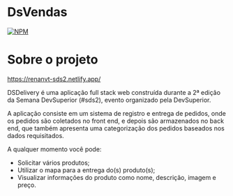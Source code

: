 # DsVendas

[![NPM](https://img.shields.io/npm/l/react)](https://github.com/Renanvt/dsdeliver-sds2/blob/main/LICENSE) 


# Sobre o projeto

https://renanvt-sds2.netlify.app/

DSDelivery é uma aplicação full stack web construída durante a 2ª edição da Semana DevSuperior (#sds2), evento organizado pela DevSuperior.

A aplicação consiste em um sistema de registro e entrega de pedidos, onde os pedidos são coletados no front end, e depois são armazenados no back end, que também apresenta uma categorização dos pedidos baseados nos dados requisitados.


A qualquer momento você pode:
  - Solicitar vários produtos;
  - Utilizar o mapa para a entrega do(s) produto(s);
  - Visualizar informações do produto como nome, descrição, imagem e preço.
